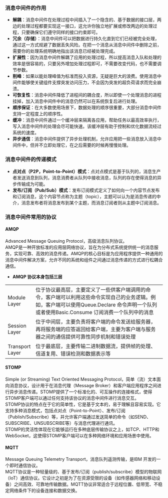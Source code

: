 ### 消息中间件的作用

- **解耦**：消息中间件在处理过程中间插入了一个隐含的、基于数据的接口层，两边的处理过程都要实现这一接口，这允许你独立地扩展或修改两边的处理过程，只要确保它们遵守同样的接口约束即可。
- **冗余（存储）**：消息中间件可以把数据进行持久化直到它们已经被完全处理，通过这一方式规避了数据丢失风险。在把一个消息从消息中间件中删除之前，需要你的处理系统明确地指出该消息已经被处理完成。
- **扩展性**：因为消息中间件解耦了应用的处理过程，所以提高消息入队和处理的效率是很容易的，只要另外增加处理过程即可，不需要改变代码，也不需要调节参数。
- **削峰**：如果以能处理峰值为标准而投入资源，无疑是巨大的浪费。使用消息中间件能够使关键组件支撑突发访问压力，不会因为突发的超负荷请求而完全崩溃。
- **可恢复性**：消息中间件降低了进程间的耦合度，所以即使一个处理消息的进程挂掉，加入消息中间件中的消息仍然可以在系统恢复后进行处理。
- **顺序保证**：在大多数使用场景下，数据处理的顺序很重要，大部分消息中间件支持一定程度上的顺序性。
- **缓冲**：消息中间件通过一个缓冲层来隔离各应用，帮助任务以最高效率执行，写入消息中间件的处理会尽可能快速。该缓冲层有助于控制和优化数据流经过系统的速度。
- **异步通信**：消息中间件提供了异步处理机制，允许应用把一些消息放入消息中间件中，但并不立即处理它，在之后需要的时候再慢慢处理。

### 消息中间件的传递模式
- **点对点（P2P，Point-to-Point）模式**：点对点模式是基于队列的，消息生产者发送消息到队列，消息消费者从队列中接收消息，队列的存在使得消息的异步传输成为可能。
- **发布/订阅（Pub/Sub）模式**：发布订阅模式定义了如何向一个内容节点发布和订阅消息，这个内容节点称为主题（topic），主题可以认为是消息传递的中介，消息发布者将消息发布到某个主题，而消息订阅者则从主题中订阅消息。

### 消息中间件常用的协议
#### AMQP
Advanced Message Queuing Protocol，高级消息队列协议。  
AMQP是一种开放标准的应用层网络协议，旨在为分布式系统提供统一的消息服务，实现可靠、高效的消息传递。AMQP的核心目标是为应用程序提供一种通用的消息中间件解决方案，允许不同的系统和组件之间通过消息传递的方式进行松耦合通信。

- **AMQP 协议本身包括三层**  

<table>
    <tr>
        <td style="width: 10%">Module Layer</td>
        <td>位于协议最高层，主要定义了一些供客户端调用的命令，客户端可以利用这些命令实现自己的业务逻辑。例如，客户端可以使用Queue.Declare 命令声明一个队列或者使用Basic.Consume 订阅消费一个队列中的消息</td>
    </tr>
    <tr>
        <td style="width: 10%">Session Layer</td>
        <td>位于中间层，主要负责将客户端的命令发送给服务器，再将服务端的应答返回给客户端，主要为客户端与服务器之间的通信提供可靠性同步机制和错误处理</td>
    </tr>
    <tr>
        <td style="width: 10%">Transport Layer</td>
        <td>位于最底层，主要传输二进制数据流，提供帧的处理、信道复用、错误检测和数据表示等</td>
  </tr>
</table>

#### STOMP
Simple (or Streaming) Text Oriented Messaging Protocol，简单（流）文本面向消息协议，设计用于在消息代理（Message Broker）和客户端应用程序之间进行异步消息传递。STOMP提供了一个标准化的、可互操作的连接格式，使得STOMP客户端可以通过任何支持该协议的消息中间件进行消息交互。  
STOMP协议的特点在于它的简单性，它是基于文本的，易于理解且容易实现。它支持多种消息模式，包括点对点（Point-to-Point）、发布/订阅（Publish/Subscribe）等，并允许客户端通过发送简单的命令（如SEND、SUBSCRIBE、UNSUBSCRIBE等）与消息代理进行通讯。  
STOMP的灵活性体现在它能够运行在多种底层传输协议之上，如TCP、HTTP和WebSocket，这使得STOMP客户端可以在多种网络环境和应用场景中使用。  

#### MQTT
Message Queuing Telemetry Transport，消息队列遥测传输，是IBM 开发的一个即时通信协议。  
MQTT协议是一种轻量级的、基于发布/订阅（publish/subscribe）模型的物联网（IoT）通信协议。它设计之初是为了在资源受限的设备（如传感器网络和移动设备）之间高效、可靠地传输数据。MQTT协议非常适合于远程位置、低带宽、不稳定网络条件下的设备连接和数据交换。